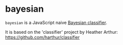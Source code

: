 # bayesian

`bayesian` is a JavaScript naive [Bayesian classifier](http://en.wikipedia.org/wiki/Bayesian_spam_filtering).

It is based on the 'classifier' project by Heather Arthur:
https://github.com/harthur/classifier

